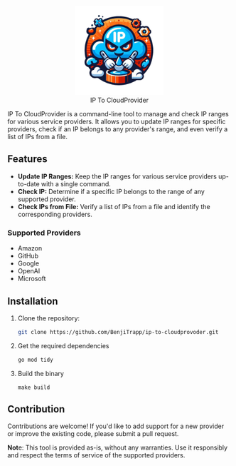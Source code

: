 <p align="center">
<img height="200" src="static/logo.png">
<br> IP To CloudProvider
</p>


IP To CloudProvider is a command-line tool to manage and check IP ranges for various service providers. It allows you to update IP ranges for specific providers, check if an IP belongs to any provider's range, and even verify a list of IPs from a file.

## Features

- **Update IP Ranges:** Keep the IP ranges for various service providers up-to-date with a single command.
- **Check IP:** Determine if a specific IP belongs to the range of any supported provider.
- **Check IPs from File:** Verify a list of IPs from a file and identify the corresponding providers.

### Supported Providers
* Amazon
* GitHub
* Google
* OpenAI
* Microsoft

## Installation

1. Clone the repository:
   ```bash
   git clone https://github.com/BenjiTrapp/ip-to-cloudprovoder.git
   ```
2. Get the required dependencies
   ```bash
   go mod tidy
   ```
3. Build the binary
   ```
   make build
   ```

## Contribution
Contributions are welcome! If you'd like to add support for a new provider or improve the existing code, please submit a pull request.



**Not**e: This tool is provided as-is, without any warranties. Use it responsibly and respect the terms of service of the supported providers.


